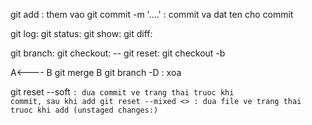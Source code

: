 git add  : them vao
git commit -m '....' : commit va dat ten cho commit

git log:
git status:
git show:
git diff:

git branch:
git checkout: -- <file>
git reset:
git checkout -b <branch>

 A<---- B
 git merge B
 git branch -D <branch> : xoa

 git reset --soft <code of commit>: dua commit ve trang thai truoc khi commit, sau khi add
 git reset --mixed <> :  dua file ve trang thai truoc khi add (unstaged changes:)
